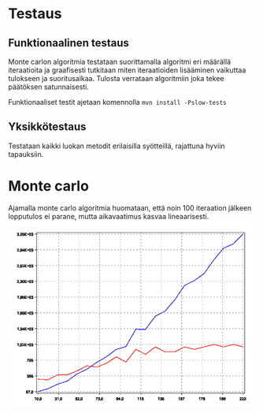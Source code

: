 # Testaus
## Funktionaalinen testaus
Monte carlon algoritmia testataan suorittamalla algoritmi eri määrällä iteraatioita ja graafisesti tutkitaan
miten iteraatioiden lisääminen vaikuttaa tulokseen ja suoritusaikaa. Tulosta verrataan algoritmiin joka tekee päätöksen satunnaisesti.

Funktionaaliset testit ajetaan komennolla `mvn install -Pslow-tests`    
## Yksikkötestaus
Testataan kaikki luokan metodit erilaisilla syötteillä, rajattuna hyviin tapauksiin.

# Monte carlo 

Ajamalla monte carlo algoritmia huomataan, että noin 100 iteraation jälkeen lopputulos ei parane, mutta aikavaatimus
kasvaa lineaarisesti.
![Suoritskyky](time.png)

